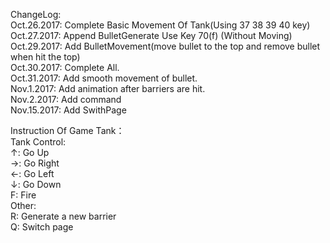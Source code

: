 ChangeLog:<br>
Oct.26.2017: Complete Basic Movement Of Tank(Using 37 38 39 40 key)<br>
Oct.27.2017: Append BulletGenerate Use Key 70(f) (Without Moving)<br>
Oct.29.2017: Add BulletMovement(move bullet to the top and remove bullet when hit the top)<br>
Oct.30.2017: Complete All.<br>
Oct.31.2017: Add smooth movement of bullet.<br>
Nov.1.2017: Add animation after barriers are hit.<br>
Nov.2.2017: Add command<br>
Nov.15.2017: Add SwithPage<br>

Instruction Of Game Tank：<br>
Tank Control:<br>
↑: Go Up<br> 
→: Go Right<br> 
←: Go Left<br> 
↓: Go Down<br> 
F: Fire<br>
Other:<br>
R: Generate a new barrier<br>
Q: Switch page<br>
